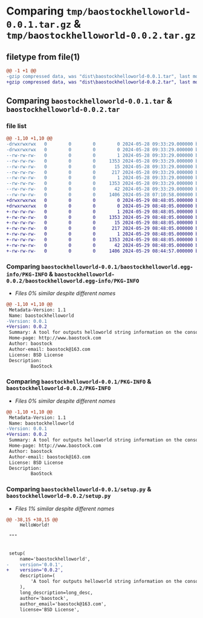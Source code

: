 # Comparing `tmp/baostockhelloworld-0.0.1.tar.gz` & `tmp/baostockhelloworld-0.0.2.tar.gz`

## filetype from file(1)

```diff
@@ -1 +1 @@
-gzip compressed data, was "dist\baostockhelloworld-0.0.1.tar", last modified: Tue May 28 09:33:29 2024, max compression
+gzip compressed data, was "dist\baostockhelloworld-0.0.2.tar", last modified: Wed May 29 08:48:05 2024, max compression
```

## Comparing `baostockhelloworld-0.0.1.tar` & `baostockhelloworld-0.0.2.tar`

### file list

```diff
@@ -1,10 +1,10 @@
-drwxrwxrwx   0        0        0        0 2024-05-28 09:33:29.000000 baostockhelloworld-0.0.1/
-drwxrwxrwx   0        0        0        0 2024-05-28 09:33:29.000000 baostockhelloworld-0.0.1/baostockhelloworld.egg-info/
--rw-rw-rw-   0        0        0        1 2024-05-28 09:33:29.000000 baostockhelloworld-0.0.1/baostockhelloworld.egg-info/dependency_links.txt
--rw-rw-rw-   0        0        0     1353 2024-05-28 09:33:29.000000 baostockhelloworld-0.0.1/baostockhelloworld.egg-info/PKG-INFO
--rw-rw-rw-   0        0        0       15 2024-05-28 09:33:29.000000 baostockhelloworld-0.0.1/baostockhelloworld.egg-info/requires.txt
--rw-rw-rw-   0        0        0      217 2024-05-28 09:33:29.000000 baostockhelloworld-0.0.1/baostockhelloworld.egg-info/SOURCES.txt
--rw-rw-rw-   0        0        0        1 2024-05-28 09:33:29.000000 baostockhelloworld-0.0.1/baostockhelloworld.egg-info/top_level.txt
--rw-rw-rw-   0        0        0     1353 2024-05-28 09:33:29.000000 baostockhelloworld-0.0.1/PKG-INFO
--rw-rw-rw-   0        0        0       42 2024-05-28 09:33:29.000000 baostockhelloworld-0.0.1/setup.cfg
--rw-rw-rw-   0        0        0     1406 2024-05-28 07:10:58.000000 baostockhelloworld-0.0.1/setup.py
+drwxrwxrwx   0        0        0        0 2024-05-29 08:48:05.000000 baostockhelloworld-0.0.2/
+drwxrwxrwx   0        0        0        0 2024-05-29 08:48:05.000000 baostockhelloworld-0.0.2/baostockhelloworld.egg-info/
+-rw-rw-rw-   0        0        0        1 2024-05-29 08:48:05.000000 baostockhelloworld-0.0.2/baostockhelloworld.egg-info/dependency_links.txt
+-rw-rw-rw-   0        0        0     1353 2024-05-29 08:48:05.000000 baostockhelloworld-0.0.2/baostockhelloworld.egg-info/PKG-INFO
+-rw-rw-rw-   0        0        0       15 2024-05-29 08:48:05.000000 baostockhelloworld-0.0.2/baostockhelloworld.egg-info/requires.txt
+-rw-rw-rw-   0        0        0      217 2024-05-29 08:48:05.000000 baostockhelloworld-0.0.2/baostockhelloworld.egg-info/SOURCES.txt
+-rw-rw-rw-   0        0        0        1 2024-05-29 08:48:05.000000 baostockhelloworld-0.0.2/baostockhelloworld.egg-info/top_level.txt
+-rw-rw-rw-   0        0        0     1353 2024-05-29 08:48:05.000000 baostockhelloworld-0.0.2/PKG-INFO
+-rw-rw-rw-   0        0        0       42 2024-05-29 08:48:05.000000 baostockhelloworld-0.0.2/setup.cfg
+-rw-rw-rw-   0        0        0     1406 2024-05-29 08:44:57.000000 baostockhelloworld-0.0.2/setup.py
```

### Comparing `baostockhelloworld-0.0.1/baostockhelloworld.egg-info/PKG-INFO` & `baostockhelloworld-0.0.2/baostockhelloworld.egg-info/PKG-INFO`

 * *Files 0% similar despite different names*

```diff
@@ -1,10 +1,10 @@
 Metadata-Version: 1.1
 Name: baostockhelloworld
-Version: 0.0.1
+Version: 0.0.2
 Summary: A tool for outputs helloworld string information on the console
 Home-page: http://www.baostock.com
 Author: baostock
 Author-email: baostock@163.com
 License: BSD License
 Description: 
         BaoStock
```

### Comparing `baostockhelloworld-0.0.1/PKG-INFO` & `baostockhelloworld-0.0.2/PKG-INFO`

 * *Files 0% similar despite different names*

```diff
@@ -1,10 +1,10 @@
 Metadata-Version: 1.1
 Name: baostockhelloworld
-Version: 0.0.1
+Version: 0.0.2
 Summary: A tool for outputs helloworld string information on the console
 Home-page: http://www.baostock.com
 Author: baostock
 Author-email: baostock@163.com
 License: BSD License
 Description: 
         BaoStock
```

### Comparing `baostockhelloworld-0.0.1/setup.py` & `baostockhelloworld-0.0.2/setup.py`

 * *Files 1% similar despite different names*

```diff
@@ -38,15 +38,15 @@
     HelloWorld!
 
 """
 
 
 setup(
     name='baostockhelloworld',
-    version='0.0.1',
+    version='0.0.2',
     description=(
         'A tool for outputs helloworld string information on the console'
     ),
     long_description=long_desc,
     author='baostock',
     author_email='baostock@163.com',
     license='BSD License',
```

